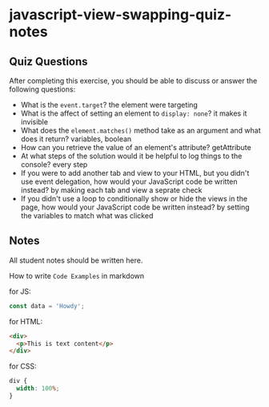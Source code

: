 # javascript-view-swapping-quiz-notes

## Quiz Questions

After completing this exercise, you should be able to discuss or answer the following questions:

- What is the `event.target`?
  the element were targeting
- What is the affect of setting an element to `display: none`?
  it makes it invisible
- What does the `element.matches()` method take as an argument and what does it return?
  variables, boolean
- How can you retrieve the value of an element's attribute?
  getAttribute
- At what steps of the solution would it be helpful to log things to the console?
  every step
- If you were to add another tab and view to your HTML, but you didn't use event delegation, how would your JavaScript code be written instead?
  by making each tab and view a seprate check
- If you didn't use a loop to conditionally show or hide the views in the page, how would your JavaScript code be written instead?
  by setting the variables to match what was clicked

## Notes

All student notes should be written here.

How to write `Code Examples` in markdown

for JS:

```javascript
const data = 'Howdy';
```

for HTML:

```html
<div>
  <p>This is text content</p>
</div>
```

for CSS:

```css
div {
  width: 100%;
}
```
